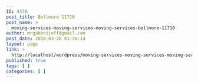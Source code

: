 ```yaml
---
ID: 4370
post_title: Bellmore 11710
post_name: >
  moving-services-moving-services-moving-services-bellmore-11710
author: mrgabonijeff@gmail.com
post_date: 2018-03-28 01:38:14
layout: page
link: >
  http://localhost/wordpress/moving-services-moving-services-moving-services-bellmore-11710/
published: true
tags: [ ]
categories: [ ]
---
```

